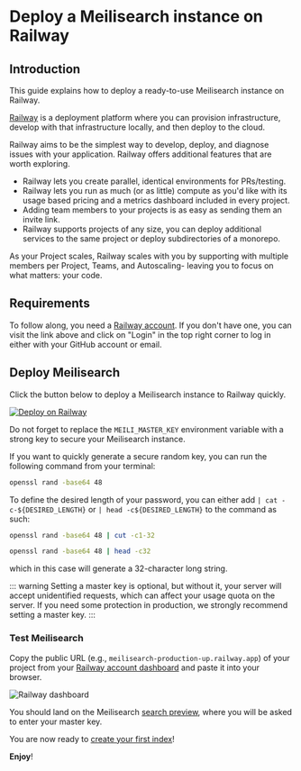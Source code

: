 # Deploy a Meilisearch instance on Railway

## Introduction

This guide explains how to deploy a ready-to-use Meilisearch instance on Railway.

[Railway](https://railway.app) is a deployment platform where you can provision infrastructure, develop with that infrastructure locally, and then deploy to the cloud.

Railway aims to be the simplest way to develop, deploy, and diagnose issues with your application. Railway offers additional features that are worth exploring.

- Railway lets you create parallel, identical environments for PRs/testing.
- Railway lets you run as much (or as little) compute as you'd like with its usage based pricing and a metrics dashboard included in every project.
- Adding team members to your projects is as easy as sending them an invite link.
- Railway supports projects of any size, you can deploy additional services to the same project or deploy subdirectories of a monorepo.

As your Project scales, Railway scales with you by supporting with multiple members per Project, Teams, and Autoscaling- leaving you to focus on what matters: your code.

## Requirements

To follow along, you need a [Railway account](https://railway.app). If you don't have one, you can visit the link above and click on "Login" in the top right corner to log in either with your GitHub account or email.

## Deploy Meilisearch

Click the button below to deploy a Meilisearch instance to Railway quickly.

[![Deploy on Railway](https://railway.app/button.svg)](https://railway.app/new/template/TXxa09?referralCode=YltNo3)

Do not forget to replace the `MEILI_MASTER_KEY` environment variable with a strong key to secure your Meilisearch instance.

If you want to quickly generate a secure random key, you can run the following command from your terminal:

```bash
openssl rand -base64 48
```

To define the desired length of your password, you can either add `| cat -c-${DESIRED_LENGTH}` or `| head -c${DESIRED_LENGTH}` to the command as such:

```bash
openssl rand -base64 48 | cut -c1-32
```

```bash
openssl rand -base64 48 | head -c32
```

which in this case will generate a 32-character long string.

::: warning
Setting a master key is optional, but without it, your server will accept unidentified requests, which can affect your usage quota on the server. If you need some protection in production, we strongly recommend setting a master key.
:::

### Test Meilisearch

Copy the public URL (e.g., `meilisearch-production-up.railway.app`) of your project from your [Railway account dashboard](https://railway.app/dashboard) and paste it into your browser.

![Railway dashboard](/railway/public-url.png)

You should land on the Meilisearch [search preview](/learn/what_is_meilisearch/search_preview.md), where you will be asked to enter your master key.

You are now ready to [create your first index](/learn/getting_started/quick_start.md)!

**Enjoy**!
